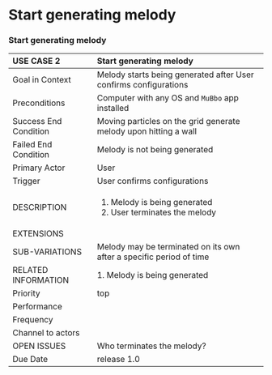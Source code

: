 # Start generating melody

### Start generating melody

<table>
  <thead>
    <tr>
      <th style="text-align:left">USE CASE 2</th>
      <th style="text-align:left">Start generating melody</th>
    </tr>
  </thead>
  <tbody>
    <tr>
      <td style="text-align:left">Goal in Context</td>
      <td style="text-align:left">Melody starts being generated after User confirms configurations</td>
    </tr>
    <tr>
      <td style="text-align:left">Preconditions</td>
      <td style="text-align:left">Computer with any OS and <code>MuBbo</code> app installed</td>
    </tr>
    <tr>
      <td style="text-align:left">Success End Condition</td>
      <td style="text-align:left">Moving particles on the grid generate melody upon hitting a wall</td>
    </tr>
    <tr>
      <td style="text-align:left">Failed End Condition</td>
      <td style="text-align:left">Melody is not being generated</td>
    </tr>
    <tr>
      <td style="text-align:left">Primary Actor</td>
      <td style="text-align:left">User</td>
    </tr>
    <tr>
      <td style="text-align:left">Trigger</td>
      <td style="text-align:left">User confirms configurations</td>
    </tr>
    <tr>
      <td style="text-align:left">DESCRIPTION</td>
      <td style="text-align:left">
        <ol>
          <li>Melody is being generated</li>
          <li>User terminates the melody</li>
        </ol>
      </td>
    </tr>
    <tr>
      <td style="text-align:left">EXTENSIONS</td>
      <td style="text-align:left"></td>
    </tr>
    <tr>
      <td style="text-align:left">SUB-VARIATIONS</td>
      <td style="text-align:left">Melody may be terminated on its own after a specific period of time</td>
    </tr>
    <tr>
      <td style="text-align:left">RELATED INFORMATION</td>
      <td style="text-align:left">1. Melody is being generated</td>
    </tr>
    <tr>
      <td style="text-align:left">Priority</td>
      <td style="text-align:left">top</td>
    </tr>
    <tr>
      <td style="text-align:left">Performance</td>
      <td style="text-align:left"></td>
    </tr>
    <tr>
      <td style="text-align:left">Frequency</td>
      <td style="text-align:left"></td>
    </tr>
    <tr>
      <td style="text-align:left">Channel to actors</td>
      <td style="text-align:left"></td>
    </tr>
    <tr>
      <td style="text-align:left">OPEN ISSUES</td>
      <td style="text-align:left">Who terminates the melody?</td>
    </tr>
    <tr>
      <td style="text-align:left">Due Date</td>
      <td style="text-align:left">release 1.0</td>
    </tr>
  </tbody>
</table>